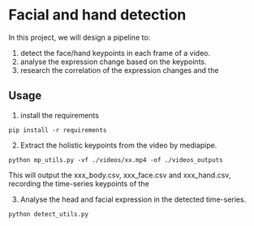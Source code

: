 # Facial and hand detection

In this project, we will design a pipeline to:  
1. detect the face/hand keypoints in each frame of a video.
2. analyse the expression change based on the keypoints.
3. research the correlation of the expression changes and the 

## Usage 
1. install the requirements  
```console
pip install -r requirements
```

2. Extract the holistic keypoints from the video by mediapipe.  
```console
python mp_utils.py -vf ./videos/xx.mp4 -of ./videos_outputs
```
This will output the xxx_body.csv, xxx_face.csv and xxx_hand.csv, recording the time-series keypoints of the 

3. Analyse the head and facial expression in the detected time-series.  
```console
python detect_utils.py 
```